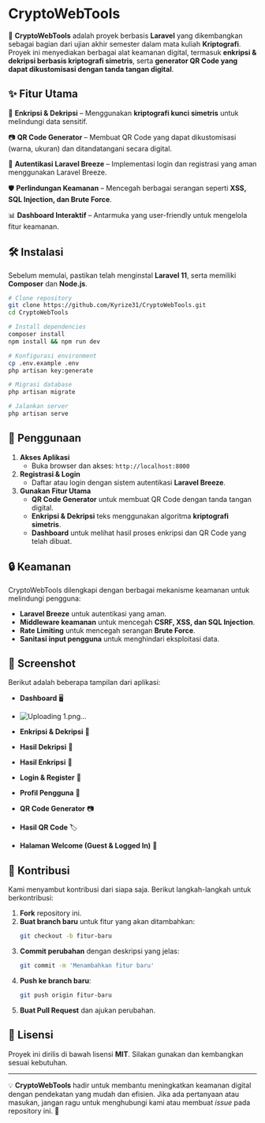 # CryptoWebTools

🚀 **CryptoWebTools** adalah proyek berbasis **Laravel** yang dikembangkan sebagai bagian dari ujian akhir semester dalam mata kuliah **Kriptografi**. Proyek ini menyediakan berbagai alat keamanan digital, termasuk **enkripsi & dekripsi berbasis kriptografi simetris**, serta **generator QR Code yang dapat dikustomisasi dengan tanda tangan digital**.

## ✨ Fitur Utama

🔑 **Enkripsi & Dekripsi** – Menggunakan **kriptografi kunci simetris** untuk melindungi data sensitif.

📷 **QR Code Generator** – Membuat QR Code yang dapat dikustomisasi (warna, ukuran) dan ditandatangani secara digital.

🔐 **Autentikasi Laravel Breeze** – Implementasi login dan registrasi yang aman menggunakan Laravel Breeze.

🛡 **Perlindungan Keamanan** – Mencegah berbagai serangan seperti **XSS, SQL Injection, dan Brute Force**.

📊 **Dashboard Interaktif** – Antarmuka yang user-friendly untuk mengelola fitur keamanan.

## 🛠 Instalasi

Sebelum memulai, pastikan telah menginstal **Laravel 11**, serta memiliki **Composer** dan **Node.js**.

```sh
# Clone repository
git clone https://github.com/Kyrize31/CryptoWebTools.git
cd CryptoWebTools

# Install dependencies
composer install
npm install && npm run dev

# Konfigurasi environment
cp .env.example .env
php artisan key:generate

# Migrasi database
php artisan migrate

# Jalankan server
php artisan serve
```

## 📌 Penggunaan

1. **Akses Aplikasi**
   - Buka browser dan akses: `http://localhost:8000`
2. **Registrasi & Login**
   - Daftar atau login dengan sistem autentikasi **Laravel Breeze**.
3. **Gunakan Fitur Utama**
   - **QR Code Generator** untuk membuat QR Code dengan tanda tangan digital.
   - **Enkripsi & Dekripsi** teks menggunakan algoritma **kriptografi simetris**.
   - **Dashboard** untuk melihat hasil proses enkripsi dan QR Code yang telah dibuat.

## 🔒 Keamanan

CryptoWebTools dilengkapi dengan berbagai mekanisme keamanan untuk melindungi pengguna:

- **Laravel Breeze** untuk autentikasi yang aman.
- **Middleware keamanan** untuk mencegah **CSRF, XSS, dan SQL Injection**.
- **Rate Limiting** untuk mencegah serangan **Brute Force**.
- **Sanitasi input pengguna** untuk menghindari eksploitasi data.

## 📸 Screenshot
Berikut adalah beberapa tampilan dari aplikasi:

- **Dashboard** 🖥️
- ![Uploading 1.png…]()

- **Enkripsi & Dekripsi** 🔐
- **Hasil Dekripsi** 📜
- **Hasil Enkripsi** 📄
- **Login & Register** 🔑
- **Profil Pengguna** 👤
- **QR Code Generator** 📷
- **Hasil QR Code** 🏷️
- **Halaman Welcome (Guest & Logged In)** 👋

## 🤝 Kontribusi
Kami menyambut kontribusi dari siapa saja. Berikut langkah-langkah untuk berkontribusi:

1. **Fork** repository ini.
2. **Buat branch baru** untuk fitur yang akan ditambahkan:
   ```sh
   git checkout -b fitur-baru
   ```
3. **Commit perubahan** dengan deskripsi yang jelas:
   ```sh
   git commit -m 'Menambahkan fitur baru'
   ```
4. **Push ke branch baru**:
   ```sh
   git push origin fitur-baru
   ```
5. **Buat Pull Request** dan ajukan perubahan.

## 📜 Lisensi

Proyek ini dirilis di bawah lisensi **MIT**. Silakan gunakan dan kembangkan sesuai kebutuhan.

---

💡 **CryptoWebTools** hadir untuk membantu meningkatkan keamanan digital dengan pendekatan yang mudah dan efisien. Jika ada pertanyaan atau masukan, jangan ragu untuk menghubungi kami atau membuat *issue* pada repository ini. 🚀


